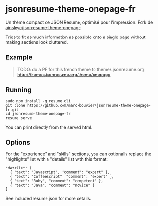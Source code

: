 # jsonresume-theme-onepage-fr

Un thème compact de JSON Resume, optimisé pour l'impression. 
Fork de [ainsleyc/jsonresume-theme-onepage](https://github.com/ainsleyc/jsonresume-theme-onepage)

Tries to fit as much information as possible onto a single page without making sections look cluttered.

## Example

> TODO: do a PR for this french theme to themes.jsonresume.org
http://themes.jsonresume.org/theme/onepage

## Running

```
sudo npm install -g resume-cli
git clone https://github.com/marc-bouvier/jsonresume-theme-onepage-fr.git
cd jsonresume-theme-onepage-fr
resume serve
```
You can print directly from the served html.

## Options

For the "experience" and "skills" sections, you can optionally replace the "highlights" list with a "details" list with this format:

```
"details": [
  { "text": "Javascript", "comment": "expert" },
  { "text": "Coffeescript", "comment": "expert" },
  { "text": "Ruby", "comment": "competent" },
  { "text": "Java", "comment": "novice" }
]
```

See included resume.json for more details.

